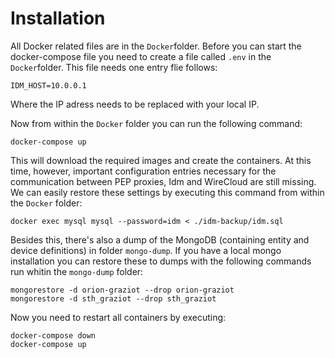 # Installation

All Docker related files are in the `Docker`folder.
Before you can start the docker-compose file you need to create a file called `.env`
in the `Docker`folder. This file needs one entry flie follows:

```
IDM_HOST=10.0.0.1
```

Where the IP adress needs to be replaced with your local IP.

Now from within the `Docker` folder you can run the following command:

`docker-compose up`

This will download the required images and create the containers. At this time, however, important configuration entries necessary for the communication between
PEP proxies, Idm and WireCloud are still missing. We can easily restore these
settings by executing this command from within the `Docker` folder:

`docker exec mysql mysql --password=idm < ./idm-backup/idm.sql`

Besides this, there's also a dump of the MongoDB (containing entity and device definitions) in folder `mongo-dump`.
If you have a local mongo installation you can restore these to dumps with the following commands run whitin the `mongo-dump` folder:

```
mongorestore -d orion-graziot --drop orion-graziot
mongorestore -d sth_graziot --drop sth_graziot
```

Now you need to restart all containers by executing:

```
docker-compose down
docker-compose up
```
